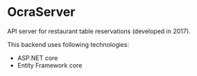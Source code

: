# OcraServer


API server for restaurant table reservations (developed in 2017).

This backend uses following technologies:

- ASP.NET core
- Entity Framework core
